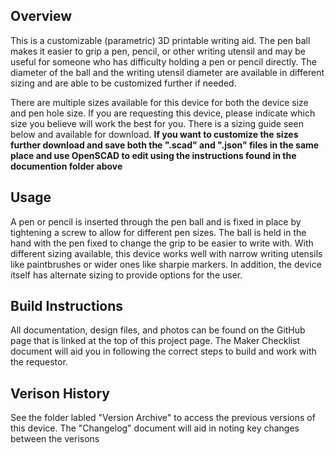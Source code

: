 
## Overview
This is a customizable (parametric) 3D printable writing aid. The pen ball makes it easier to grip a pen, pencil, or other writing utensil and may be useful for someone who has difficulty holding a pen or pencil directly. The diameter of the ball and the writing utensil diameter are available in different sizing and are able to be customized further if needed.

There are multiple sizes available for this device for both the device size and pen hole size. If you are requesting this device, please indicate which size you believe will work the best for you. There is a sizing guide seen below and available for download. **If you want to customize the sizes further download and save both the ".scad" and ".json" files in the same place and use OpenSCAD to edit using the instructions found in the documention folder above**
## Usage
A pen or pencil is inserted through the pen ball and is fixed in place by tightening a screw to allow for different pen sizes. The ball is held in the hand with the pen fixed to change the grip to be easier to write with. With different sizing available, this device works well with narrow writing utensils like paintbrushes or wider ones like sharpie markers. In addition, the device itself has alternate sizing to provide options for the user.
## Build Instructions
All documentation, design files, and photos can be found on the GitHub page that is linked at the top of this project page. The Maker Checklist document will aid you in following the correct steps to build and work with the requestor.
## Verison History
See the folder labled "Version Archive" to access the previous versions of this device. The "Changelog" document will aid in noting key changes between the verisons
